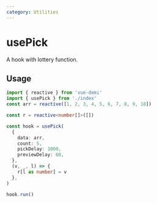 ```yaml
---
category: Utilities
---
```


# usePick

A hook with lottery function.

## Usage

```ts
import { reactive } from 'vue-demi'
import { usePick } from './index'
const arr = reactive([1, 2, 3, 4, 5, 6, 7, 8, 9, 10])

const r = reactive<number[]>([])

const hook = usePick(
  {
    data: arr,
    count: 5,
    pickDelay: 1000,
    previewDelay: 60,
  },
  (v, _, l) => {
    r[l as number] = v
  },
)

hook.run()
```
